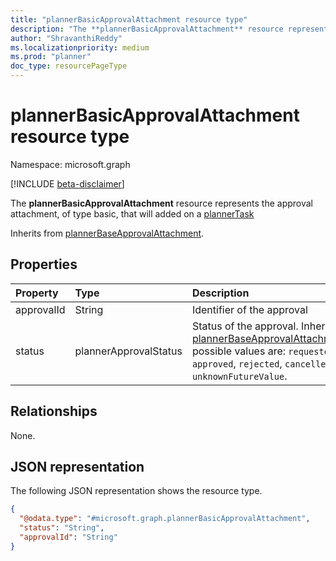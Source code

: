 ```yaml
---
title: "plannerBasicApprovalAttachment resource type"
description: "The **plannerBasicApprovalAttachment** resource represents the approval attachment, of type basic, that will added on a [plannerTask](plannertask.md)"
author: "ShravanthiReddy"
ms.localizationpriority: medium
ms.prod: "planner"
doc_type: resourcePageType
---
```


# plannerBasicApprovalAttachment resource type

Namespace: microsoft.graph

[!INCLUDE [beta-disclaimer](../../includes/beta-disclaimer.md)]

The **plannerBasicApprovalAttachment** resource represents the approval attachment, of type basic, that will added on a [plannerTask](plannertask.md)

Inherits from [plannerBaseApprovalAttachment](../resources/plannerbaseapprovalattachment.md).

## Properties
|Property|Type|Description|
|:---|:---|:---|
|approvalId|String|Identifier of the approval|
|status|plannerApprovalStatus|Status of the approval. Inherited from [plannerBaseApprovalAttachment](../resources/plannerbaseapprovalattachment.md).The possible values are: `requested`, `approved`, `rejected`, `cancelled`, `unknownFutureValue`.|

## Relationships
None.

## JSON representation
The following JSON representation shows the resource type.
<!-- {
  "blockType": "resource",
  "@odata.type": "microsoft.graph.plannerBasicApprovalAttachment"
}
-->
``` json
{
  "@odata.type": "#microsoft.graph.plannerBasicApprovalAttachment",
  "status": "String",
  "approvalId": "String"
}
```

